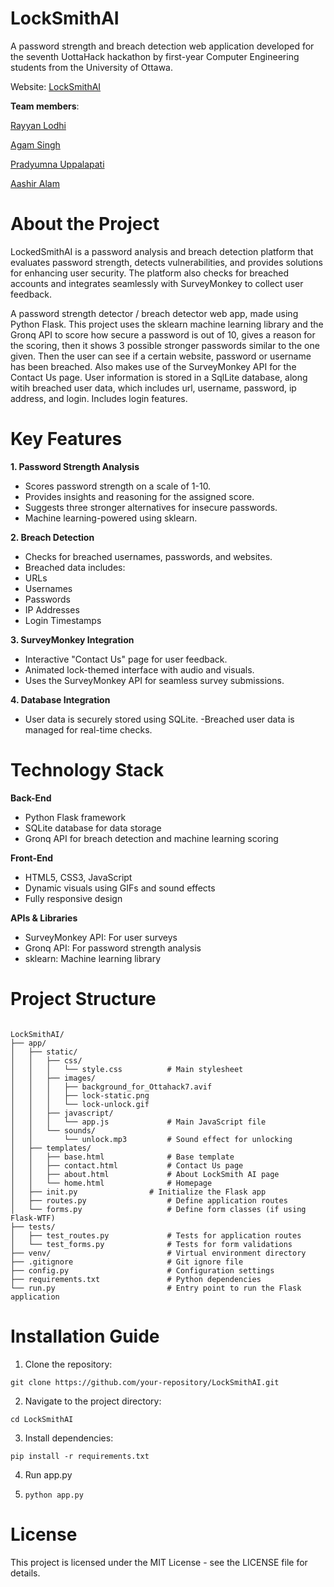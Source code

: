 # LockSmithAI


A password strength and breach detection web application developed for the seventh UottaHack hackathon by first-year Computer Engineering students from the University of Ottawa.


Website: [LockSmithAI](https://locksmith-ai.onrender.com/)



**Team members**:

[Rayyan Lodhi](https://www.linkedin.com/in/rayyan-lodhi-002bab1a4/)

[Agam Singh](https://www.linkedin.com/in/agamsinghuottawa/)

[Pradyumna Uppalapati](https://www.linkedin.com/in/pradyumna0806/)

[Aashir Alam](https://www.linkedin.com/in/aashir-alam-465532222/)


# About the Project

LockedSmithAI is a password analysis and breach detection platform that evaluates password strength, detects vulnerabilities, and provides solutions for enhancing user security. The platform also checks for breached accounts and integrates seamlessly with SurveyMonkey to collect user feedback.

A password strength detector / breach detector web app, made using Python Flask. This project uses the sklearn machine learning library and the Gronq API to score how secure a password is out of 10, gives a reason for the scoring, then it shows 3 possible stronger passwords similar to the one given. Then the user can see if a certain website, password or username has been breached. Also makes use of the SurveyMonkey API for the Contact Us page. User information is stored in a SqlLite database, along witih breached user data, which includes url, username, password, ip address, and login. Includes login features.

# Key Features

**1. Password Strength Analysis**
- Scores password strength on a scale of 1-10.
- Provides insights and reasoning for the assigned score.
- Suggests three stronger alternatives for insecure passwords.
- Machine learning-powered using sklearn.
  
**2. Breach Detection**
- Checks for breached usernames, passwords, and websites.
- Breached data includes:
- URLs
- Usernames
- Passwords
- IP Addresses
- Login Timestamps
  
**3. SurveyMonkey Integration**
- Interactive "Contact Us" page for user feedback.
- Animated lock-themed interface with audio and visuals.
- Uses the SurveyMonkey API for seamless survey submissions.
  
**4. Database Integration**
- User data is securely stored using SQLite.
-Breached user data is managed for real-time checks.

# Technology Stack

**Back-End**
- Python Flask framework
- SQLite database for data storage
- Gronq API for breach detection and machine learning scoring
  
**Front-End**
- HTML5, CSS3, JavaScript
- Dynamic visuals using GIFs and sound effects
- Fully responsive design

**APIs & Libraries**
- SurveyMonkey API: For user surveys
- Gronq API: For password strength analysis
- sklearn: Machine learning library

# Project Structure
```

LockSmithAI/
├── app/
│   ├── static/
│   │   ├── css/
│   │   │   └── style.css          # Main stylesheet
│   │   ├── images/
│   │   │   ├── background_for_Ottahack7.avif
│   │   │   ├── lock-static.png
│   │   │   └── lock-unlock.gif
│   │   ├── javascript/
│   │   │   └── app.js             # Main JavaScript file
│   │   └── sounds/
│   │       └── unlock.mp3         # Sound effect for unlocking
│   ├── templates/
│   │   ├── base.html              # Base template
│   │   ├── contact.html           # Contact Us page
│   │   ├── about.html             # About LockSmith AI page
│   │   └── home.html              # Homepage
│   ├── init.py                # Initialize the Flask app
│   ├── routes.py                  # Define application routes
│   └── forms.py                   # Define form classes (if using Flask-WTF)
├── tests/
│   ├── test_routes.py             # Tests for application routes
│   └── test_forms.py              # Tests for form validations
├── venv/                          # Virtual environment directory
├── .gitignore                     # Git ignore file
├── config.py                      # Configuration settings
├── requirements.txt               # Python dependencies
└── run.py                         # Entry point to run the Flask application
```

# Installation Guide

1. Clone the repository:
```
git clone https://github.com/your-repository/LockSmithAI.git
```

2. Navigate to the project directory:
```
cd LockSmithAI 
```

3. Install dependencies:
```
pip install -r requirements.txt
```
4. Run app.py
5. ```
   python app.py
   ```
# License

This project is licensed under the MIT License - see the LICENSE file for details.
